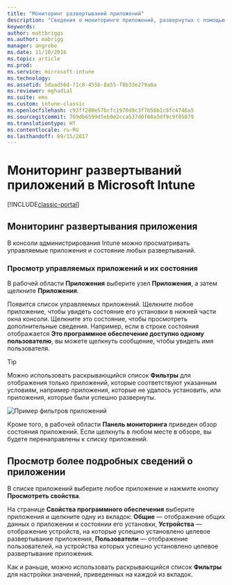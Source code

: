 ```yaml
---
title: "Мониторинг развертываний приложений"
description: "Сведения о мониторинге приложений, развернутых с помощью Intune."
keywords: 
author: mattbriggs
ms.author: mabrigg
manager: angrobe
ms.date: 11/10/2016
ms.topic: article
ms.prod: 
ms.service: microsoft-intune
ms.technology: 
ms.assetid: 5daad56d-71c8-455b-8a55-f8b33e279a8a
ms.reviewer: mghadial
ms.suite: ems
ms.custom: intune-classic
ms.openlocfilehash: c93ff280e57bcfc1970d9c3f7b56b1c8fc4746a5
ms.sourcegitcommit: 769db6599d5eb0e2cca537d0f60a5df9c9f05079
ms.translationtype: HT
ms.contentlocale: ru-RU
ms.lasthandoff: 09/15/2017
---
```

# <a name="monitor-app-deployments-in-microsoft-intune"></a>Мониторинг развертываний приложений в Microsoft Intune

[!INCLUDE[classic-portal](../includes/classic-portal.md)]

## <a name="monitor-an-app-deployment"></a>Мониторинг развертывания приложения
В консоли администрирования Intune можно просматривать управляемые приложения и состояние любых развертываний. <!---App status is displayed in real-time. You don't have to wait for the device to check-in before you can see this.--->

### <a name="to-view-apps-that-you-manage-and-their-status"></a>Просмотр управляемых приложений и их состояния
В рабочей области **Приложения** выберите узел **Приложения**, а затем щелкните **Приложения**.

Появится список управляемых приложений. Щелкните любое приложение, чтобы увидеть состояние его установки в нижней части окна консоли. Щелкните это состояние, чтобы просмотреть дополнительные сведения. Например, если в строке состояния отображается **Это программное обеспечение доступно одному пользователю**, вы можете щелкнуть сообщение, чтобы увидеть имя пользователя.

> [!TIP]
> Можно использовать раскрывающийся список **Фильтры** для отображения только приложений, которые соответствуют указанным условиям, например приложения, которые не удалось установить, или приложения, которые были успешно развернуты.
>
> ![Пример фильтров приложений](./media/app-filters.png)

Кроме того, в рабочей области **Панель мониторинга** приведен обзор состояния приложений. Если щелкнуть в любом месте в обзоре, вы будете перенаправлены к списку приложений.

## <a name="to-view-more-detailed-information-about-an-app"></a>Просмотр более подробных сведений о приложении
В списке приложений выберите любое приложение и нажмите кнопку **Просмотреть свойства**.

На странице **Свойства программного обеспечения** выберите приложения и щелкните одну из вкладок: **Общие** — отображение общих данных о приложении и состоянии его установки, **Устройства** — отображение устройств, на которые успешно установлено целевое развертывание приложения, **Пользователи** — отображение пользователей, на устройства которых успешно установлено целевое развертывание приложения.

Как и раньше, можно использовать раскрывающийся список **Фильтры** для настройки значений, приведенных на каждой из вкладок.
